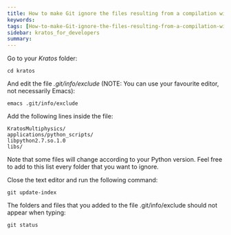 ```yaml
---
title: How to make Git ignore the files resulting from a compilation without conflicts in .gitignore
keywords: 
tags: [How-to-make-Git-ignore-the-files-resulting-from-a-compilation-without-conflicts-in-.gitignore.md]
sidebar: kratos_for_developers
summary: 
---
```


Go to your _Kratos_ folder:

```console
cd kratos
``` 

And edit the file _.git/info/exclude_ (NOTE: You can use your favourite editor, not necessarily Emacs):

```console
emacs .git/info/exclude
``` 

Add the following lines inside the file: 

```console
KratosMultiphysics/
applications/python_scripts/ 
libpython2.7.so.1.0
libs/
``` 

Note that some files will change according to your Python version. Feel free to add to this list every folder that you want to ignore.

Close the text editor and run the following command: 

```console
git update-index
``` 

The folders and files that you added to the file .git/info/exclude should not appear when typing:

```console
git status
```  